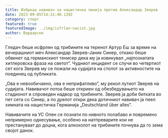 ```yaml
---
title: Избркаа навивач за нацистичка линија против Александар Зверев
date: 2023-09-05T14:31:40.139Z
category: спорт
featured: true
featuredImage: ../img/isfrlan-nacist.jpg
author: Вардарски
---
```

Гледач беше исфрлен од трибините на теренот Артур Еш за време на вечерашниот меч Александар Зверев-Јаник Синер, откако беше обвинет од германскиот тенисер дека му ја извикувал „најпознатата хитлеровска фраза на светот“. Чудниот инцидент се случи во четвртиот сет кога Зверев му се пожали на судијата на столот за активностите на поединец од публиката.

„Ова е невообичаено, ова е неприфатливо“, му рекол лутиот Зверев на судијата. Навивачот потоа беше откриен од обезбедувањето на стадионот и спроведен надвор од трибините. Зверев ја доби битката во пет сета со Синер, а по дуелот откри дека дотичниот навивач ја пеел химната на нацистичка Германија „Deutschland über alles“.

Навивачите на УС Опен се познати по нивното полабаво и повремено непримерно однесување, особено на натпреварите кои не престануваат до доцна, кога алкохолот на трибините почнува да го зема својот данок.